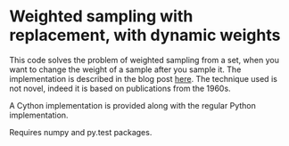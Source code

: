 
# Weighted sampling with replacement, with dynamic weights

This code solves the problem of weighted sampling from a set, when you want to change the weight of a sample after you sample it. The implementation is described in the blog post [here](http://www.aarondefazio.com/tangentially/?p=58). The technique used is not novel, indeed it is based on publications from the 1960s.

A Cython implementation is provided along with the regular Python implementation.

Requires numpy and py.test packages.